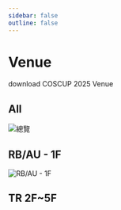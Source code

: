 ```yaml
---
sidebar: false
outline: false
---
```


# Venue

<CButton tag="a" href="/2025/COSCUP-2025-Venue.pdf" download>download COSCUP 2025 Venue</CButton>

## All

![總覽](/@/assets/images/venue/01_round_School.png)

## RB/AU - 1F

![RB/AU - 1F](/@/assets/images/venue/02_All_building.png)

## TR 2F~5F

<VenueTab />

<style scoped>
.button {
  margin-top: 25px;
}
</style>
